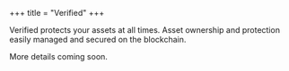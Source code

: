 +++
title = "Verified"
+++

Verified protects your assets at all times. Asset ownership and protection easily managed and secured on the blockchain.

<!--more-->

More details coming soon. 
